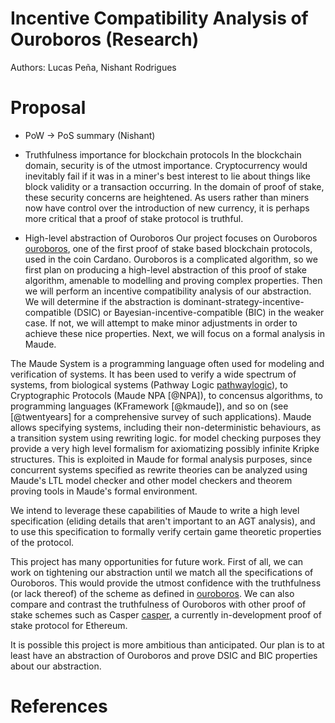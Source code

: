 # Incentive Compatibility Analysis of Ouroboros (Research)

Authors: Lucas Peña, Nishant Rodrigues

# Proposal

- PoW -> PoS summary (Nishant)

- Truthfulness importance for blockchain protocols
In the blockchain domain, security is of the utmost importance. Cryptocurrency would inevitably fail if it was in a miner's best interest to lie about things like block validity or a transaction occurring. In the domain of proof of stake, these security concerns are heightened. As users rather than miners now have control over the introduction of new currency, it is perhaps more critical that a proof of stake protocol is truthful.

- High-level abstraction of Ouroboros
Our project focuses on Ouroboros [ouroboros], one of the first proof of stake based blockchain protocols, used in the coin Cardano. Ouroboros is a complicated algorithm, so we first plan on producing a high-level abstraction of this proof of stake algorithm, amenable to modelling and proving complex properties. Then we will perform an incentive compatibility analysis of our abstraction. We will determine if the abstraction is dominant-strategy-incentive-compatible (DSIC) or Bayesian-incentive-compatible (BIC) in the weaker case. If not, we will attempt to make minor adjustments in order to achieve these nice properties. Next, we will focus on a formal analysis in Maude.

The Maude System is a programming language often used for modeling and
verification of systems. It has been used to verify a wide spectrum of systems,
from biological systems (Pathway Logic [pathwaylogic]), to Cryptographic
Protocols (Maude NPA [@NPA]), to concensus algorithms, to programming languages
(KFramework [@kmaude]), and so on (see [@twentyears] for a comprehensive survey
of such applications). Maude allows specifying systems, including their
non-deterministic behaviours, as a transition system using rewriting logic. for
model checking purposes they provide a very high level formalism for
axiomatizing possibly infinite Kripke structures. This is exploited in Maude for
formal analysis purposes, since concurrent systems specified as rewrite theories
can be analyzed using Maude's LTL model checker and other model checkers and
theorem proving tools in Maude's formal environment.

We intend to leverage these capabilities of Maude to write a high level
specification (eliding details that aren't important to an AGT analysis),
and to use this specification to formally verify certain game theoretic properties
of the protocol.

This project has many opportunities for future work. First of all, we can work on tightening our abstraction until we match all the specifications of Ouroboros. This would provide the utmost confidence with the truthfulness (or lack thereof) of the scheme as defined in [ouroboros]. We can also compare and contrast the truthfulness of Ouroboros with other proof of stake schemes such as Casper [casper], a currently in-development proof of stake protocol for Ethereum.

It is possible this project is more ambitious than anticipated. Our plan is to at least have an abstraction of Ouroboros and prove DSIC and BIC properties about our abstraction.

# References

[ouroboros]: https://eprint.iacr.org/2016/889.pdf
[casper]: https://arxiv.org/abs/1710.09437
[blockchain-agt]: https://dl.acm.org/citation.cfm?id=2772879.2773270

[pathwaylogic]: https://doi.org/10.1016/S1571-0661(05)82533-2
